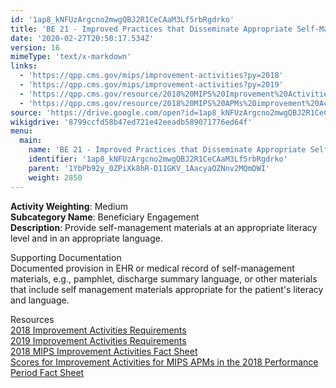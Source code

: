 ```yaml
---
id: '1ap8_kNFUzArgcno2mwgQBJ2R1CeCAaM3Lf5rbRgdrko'
title: 'BE 21 - Improved Practices that Disseminate Appropriate Self-Management Materials'
date: '2020-02-27T20:50:17.534Z'
version: 16
mimeType: 'text/x-markdown'
links:
  - 'https://qpp.cms.gov/mips/improvement-activities?py=2018'
  - 'https://qpp.cms.gov/mips/improvement-activities?py=2019'
  - 'https://qpp.cms.gov/resource/2018%20MIPS%20Improvement%20Activities%20Fact%20Sheet'
  - 'https://qpp.cms.gov/resource/2018%20MIPS%20APMs%20improvement%20Activities%20scores%20fact%20sheet'
source: 'https://drive.google.com/open?id=1ap8_kNFUzArgcno2mwgQBJ2R1CeCAaM3Lf5rbRgdrko'
wikigdrive: '8799ccfd58b47ed721e42eeadb589071776ed64f'
menu:
  main:
    name: 'BE 21 - Improved Practices that Disseminate Appropriate Self-Management Materials'
    identifier: '1ap8_kNFUzArgcno2mwgQBJ2R1CeCAaM3Lf5rbRgdrko'
    parent: '1YbPb92y_0ZPiXk8hR-D11GKV_1AacyaOZNnv2MQmDWI'
    weight: 2850
---
```





**Activity Weighting**: Medium  
**Subcategory Name**: Beneficiary Engagement  
**Description**: Provide self-management materials at an appropriate literacy level and in an appropriate language.




Supporting Documentation  
Documented provision in EHR or medical record of self-management materials, e.g., pamphlet, discharge summary language, or other materials that include self management materials appropriate for the patient's literacy and language.




Resources  
[2018 Improvement Activities Requirements](https://qpp.cms.gov/mips/improvement-activities?py=2018)  
[2019 Improvement Activities Requirements](https://qpp.cms.gov/mips/improvement-activities?py=2019)  
[2018 MIPS Improvement Activities Fact Sheet](https://qpp.cms.gov/resource/2018%20MIPS%20Improvement%20Activities%20Fact%20Sheet)  
[Scores for Improvement Activities for MIPS APMs in the 2018 Performance Period Fact Sheet](https://qpp.cms.gov/resource/2018%20MIPS%20APMs%20improvement%20Activities%20scores%20fact%20sheet)
